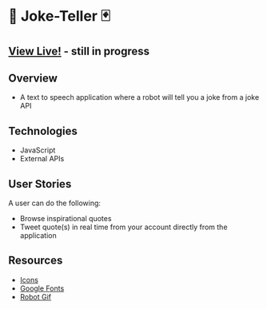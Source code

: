 # 🤖 Joke-Teller 🃏 



## [View Live!](https://apang20.github.io/joke-teller/) - still in progress



## Overview
- A text to speech application where a robot will tell you a joke from a joke API




## Technologies 
- JavaScript  
- External APIs




## User Stories
A user can do the following: 
- Browse inspirational quotes
- Tweet quote(s) in real time from your account directly from the application



## Resources
- [Icons](https://fontawesome.com/)
- [Google Fonts](https://fonts.google.com/)
- [Robot Gif](https://giphy.com/gifs/robot-cinema-4d-eyedesyn-3o7abtn7DuREEpsyWY) 

